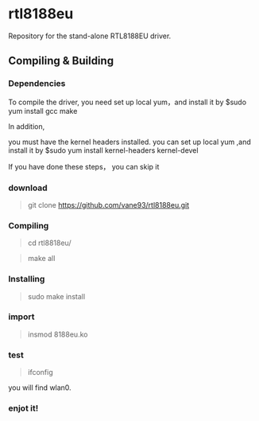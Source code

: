 rtl8188eu
=========

Repository for the stand-alone RTL8188EU driver.

Compiling & Building
---------
### Dependencies
To compile the driver, you need set up local yum，and install it by $sudo yum install gcc make 

In addition,

you must have the kernel headers installed. you can set up local yum ,and install it by $sudo yum install kernel-headers kernel-devel

If you have done these steps， you can skip it

### download

> git clone https://github.com/vane93/rtl8188eu.git
### Compiling

> cd rtl8818eu/

> make all

### Installing

> sudo make install

### import

> insmod 8188eu.ko

### test
> ifconfig 

  you will find wlan0.

### enjot it!
